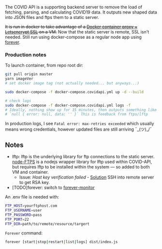 The COVID API is a supporting backend server to remove the load of fetching, parsing, and calculating COVID19 data. It outputs new shaped data into JSON files and ftps them to a static server.

~~It is run in docker to take advantage of a [Docker container proxy + Letsencrypt SSL](https://github.com/evertramos/docker-compose-letsencrypt-nginx-proxy-companion) on a VM.~~ Now that the static server is remote, SSL isn't needed. Still run using docker-compose as a regular node app using [forever](https://www.npmjs.com/package/forever).


### Production notes
To launch container, from repo root dir:
```sh
git pull origin master
yarn imageVer
# set docker image tag (not actually needed... but anyways...)

sudo docker-compose -f docker-compose.covidapi.yml up -d --build

# check logs
sudo docker-compose -f docker-compose.covidapi.yml logs -f
# Ideally, nothing show up for 15 minutes, then outputs something like
# `null { error: null, data: '' }` This is feedback from ftps/lftp

```

In production logs, I see `Fatal error: max-retries exceeded` which usually means wrong credentials, however updated files are still arriving ¯\_(ツ)_/¯ 

## Notes

- lftp: lftp is the underlying library for ftp connections to the static server. [node-FTPS](https://github.com/Atinux/node-ftps) is a nodejs wrapper library for lftp used within COVID-API, but requires lftp to be installed within the system — so added to both VM and container.
  - Issue: _Host key verification failed_ - [Solution](https://www.wizlab.it/code/lftp-fix-fatal-error-host-key-verification-failed.html) SSH into remote server to get RSA key.
- [TODO]forever: switch to [forever-monitor](https://github.com/foreversd/forever-monitor)

An .env file is needed with:

```sh
FTP_HOST=yourftphost.com
FTP_USERNAME=user
FTP_PASSWORD=pass
FTP_PORT=22
FTP_DIR=path/to/remote/resource/targert
```

`Forever` command: 
```sh
forever [start|stop|restart|list|logs] dist/index.js
```
